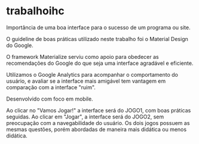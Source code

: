 # trabalhoihc

Importância de uma boa interface para o sucesso de um programa ou site.

O guideline de boas práticas utilizado neste trabalho foi o Material Design do Google.

O framework Materialize serviu como apoio para obedecer as recomendações do Google do que seja uma interface agradável e eficiente.

Utilizamos o Google Analytics para acompanhar o comportamento do usuário, e avaliar se a interface mais amigável tem vantagem em comparação com a interface "ruim".

Desenvolvido com foco em mobile.

Ao clicar no "Vamos Jogar!" a interface será do JOGO1, com boas práticas seguidas. Ao clicar em "Jogar", a interface será do JOGO2, sem preocupação com a navegabilidade do usuário. Os dois jogos possuem as mesmas questões, porém abordadas de maneira mais didática ou menos didática.
